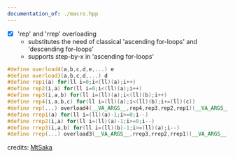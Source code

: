 ```yaml
---
documentation_of: ./macro.hpp
---
```


- [x] 'rep' and 'rrep' overloading
  - substitutes the need of classical 'ascending for-loops' and 'descending for-loops'
  - supports step-by-x in 'ascending for-loops'

```c++
#define overload4(a,b,c,d,e,...) e
#define overload3(a,b,c,d,...) d
#define rep1(a) for(ll i=0;i<(ll)(a);i++)
#define rep2(i,a) for(ll i=0;i<(ll)(a);i++)
#define rep3(i,a,b) for(ll i=(ll)(a);i<(ll)(b);i++)
#define rep4(i,a,b,c) for(ll i=(ll)(a);i<(ll)(b);i+=(ll)(c))
#define rep(...) overload4(__VA_ARGS__,rep4,rep3,rep2,rep1)(__VA_ARGS__)
#define rrep1(a) for(ll i=(ll)(a)-1;i>=0;i--)
#define rrep2(i,a) for(ll i=(ll)(a)-1;i>=0;i--)
#define rrep3(i,a,b) for(ll i=(ll)(b)-1;i>=(ll)(a);i--)
#define rrep(...) overload3(__VA_ARGS__,rrep3,rrep2,rrep1)(__VA_ARGS__)
```

credits: [MtSaka](https://github.com/MtSaka/library)